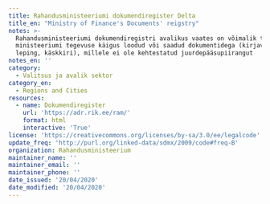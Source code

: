 ```yaml
---
title: Rahandusministeeriumi dokumendiregister Delta
title_en: "Ministry of Finance's Documents' reigstry"
notes: >-
  Rahandusministeeriumi dokumendiregistri avalikus vaates on võimalik tutvuda
  ministeeriumi tegevuse käigus loodud või saadud dokumentidega (kirjavahetus,
  leping, käskkiri), millele ei ole kehtestatud juurdepääsupiirangut
notes_en: ''
category:
  - Valitsus ja avalik sektor
category_en:
  - Regions and Cities
resources:
  - name: Dokumendiregister
    url: 'https://adr.rik.ee/ram/'
    format: html
    interactive: 'True'
license: 'https://creativecommons.org/licenses/by-sa/3.0/ee/legalcode'
update_freq: 'http://purl.org/linked-data/sdmx/2009/code#freq-B'
organization: Rahandusministeerium
maintainer_name: ''
maintainer_email: ''
maintainer_phone: ''
date_issued: '20/04/2020'
date_modified: '20/04/2020'
---
```

